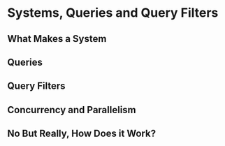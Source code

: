 # Systems, Queries and Query Filters


## What Makes a System

## Queries

## Query Filters

## Concurrency and Parallelism

## No But Really, How Does it Work?